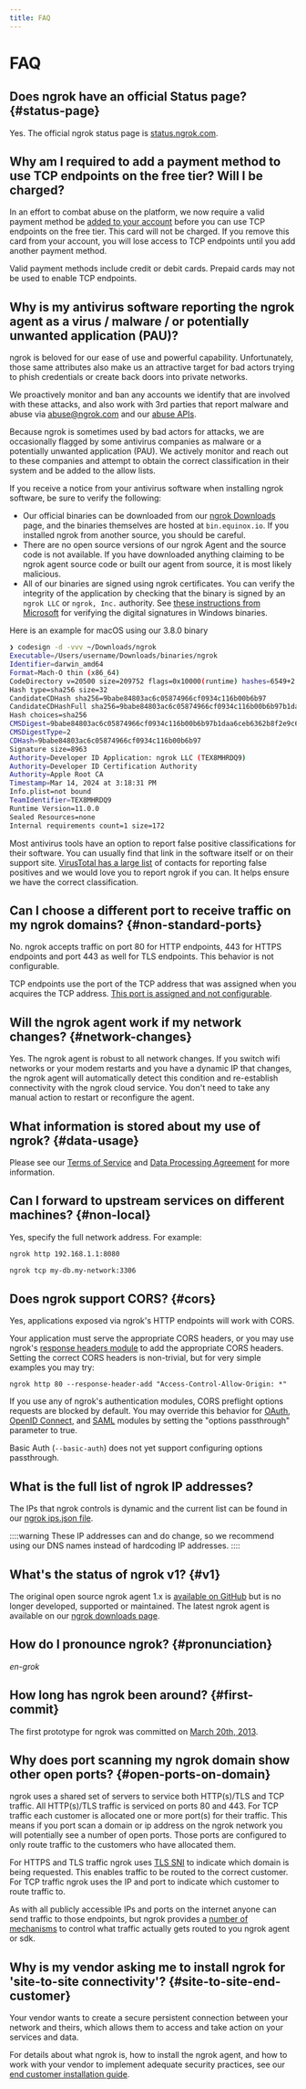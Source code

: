 ```yaml
---
title: FAQ
---
```


# FAQ

## Does ngrok have an official Status page? {#status-page}

Yes. The official ngrok status page is [status.ngrok.com](https://status.ngrok.com).

## Why am I required to add a payment method to use TCP endpoints on the free tier? Will I be charged?

In an effort to combat abuse on the platform, we now require a valid payment method be [added to your account](https://dashboard.ngrok.com/settings#id-verification) before you can use TCP endpoints on the free tier. This card will not be charged. If you remove this card from your account, you will lose access to TCP endpoints until you add another payment method.

Valid payment methods include credit or debit cards. Prepaid cards may not be used to enable TCP endpoints.

## Why is my antivirus software reporting the ngrok agent as a virus / malware / or potentially unwanted application (PAU)?

ngrok is beloved for our ease of use and powerful capability. Unfortunately, those same
attributes also make us an attractive target for bad actors trying to phish credentials or create back doors into private networks.

We proactively monitor and ban any accounts we identify that are involved with these attacks, and also work with 3rd parties that report malware and abuse via abuse@ngrok.com and our [abuse APIs](/docs/api/resources/abuse-reports/).

Because ngrok is sometimes used by bad actors for attacks, we are occasionally flagged by some antivirus companies as malware or a potentially unwanted application (PAU).
We actively monitor and reach out to these companies and attempt to obtain the correct classification in their system and be added to the allow lists.

If you receive a notice from your antivirus software when installing ngrok software, be sure to verify the following:

- Our official binaries can be downloaded from our [ngrok Downloads](https://ngrok.com/download) page, and the binaries themselves are hosted at `bin.equinox.io`. If you installed ngrok from another source, you should be careful.
- There are no open source versions of our ngrok Agent and the source code is not available. If you have downloaded anything claiming to be ngrok agent source code or built our agent from source, it is most likely malicious.
- All of our binaries are signed using ngrok certificates. You can verify the integrity of the application by checking that the binary is signed by an `ngrok LLC` or `ngrok, Inc.` authority. See [these instructions from Microsoft](https://support.microsoft.com/en-us/office/view-digital-signature-and-certificate-details-76ba00cb-1e58-42aa-8717-0caee76bb3cf) for verifying the digital signatures in Windows binaries.

Here is an example for macOS using our 3.8.0 binary

```bash
❯ codesign -d -vvv ~/Downloads/ngrok
Executable=/Users/username/Downloads/binaries/ngrok
Identifier=darwin_amd64
Format=Mach-O thin (x86_64)
CodeDirectory v=20500 size=209752 flags=0x10000(runtime) hashes=6549+2 location=embedded
Hash type=sha256 size=32
CandidateCDHash sha256=9babe84803ac6c05874966cf0934c116b00b6b97
CandidateCDHashFull sha256=9babe84803ac6c05874966cf0934c116b00b6b97b1daa6ceb6362b8f2e9c63a2
Hash choices=sha256
CMSDigest=9babe84803ac6c05874966cf0934c116b00b6b97b1daa6ceb6362b8f2e9c63a2
CMSDigestType=2
CDHash=9babe84803ac6c05874966cf0934c116b00b6b97
Signature size=8963
Authority=Developer ID Application: ngrok LLC (TEX8MHRDQ9)
Authority=Developer ID Certification Authority
Authority=Apple Root CA
Timestamp=Mar 14, 2024 at 3:18:31 PM
Info.plist=not bound
TeamIdentifier=TEX8MHRDQ9
Runtime Version=11.0.0
Sealed Resources=none
Internal requirements count=1 size=172
```

Most antivirus tools have an option to report false positive classifications for their software. You can usually find that link in the software itself or on their support site. [VirusTotal has a large list](https://docs.virustotal.com/docs/false-positive-contacts) of contacts for reporting false positives and we would love you to report ngrok if you can. It helps ensure we have the correct classification.

## Can I choose a different port to receive traffic on my ngrok domains? {#non-standard-ports}

No. ngrok accepts traffic on port 80 for HTTP endpoints, 443 for HTTPS endpoints
and port 443 as well for TLS endpoints. This behavior is not configurable.

TCP endpoints use the port of the TCP address that was assigned when you
acquires the TCP address. [This port is assigned and not
configurable](/tcp/#customization).

## Will the ngrok agent work if my network changes? {#network-changes}

Yes. The ngrok agent is robust to all network changes. If you switch wifi
networks or your modem restarts and you have a dynamic IP that changes, the
ngrok agent will automatically detect this condition and re-establish
connectivity with the ngrok cloud service. You don't need to take any manual
action to restart or reconfigure the agent.

## What information is stored about my use of ngrok? {#data-usage}

Please see our [Terms of Service](https://ngrok.com/tos) and [Data Processing
Agreement](https://ngrok.com/dpa) for more information.

## Can I forward to upstream services on different machines? {#non-local}

Yes, specify the full network address. For example:

```bash
ngrok http 192.168.1.1:8080
```

```bash
ngrok tcp my-db.my-network:3306
```

## Does ngrok support CORS? {#cors}

Yes, applications exposed via ngrok's HTTP endpoints will work with CORS.

Your application must serve the appropriate CORS headers, or you may use
ngrok's [response headers module](/http/response-headers/) to add the
appropriate CORS headers. Setting the correct CORS headers is non-trivial, but
for very simple examples you may try:

```
ngrok http 80 --response-header-add "Access-Control-Allow-Origin: *"
```

If you use any of ngrok's authentication modules, CORS preflight options
requests are blocked by default. You may override this behavior for
[OAuth](/http/oauth), [OpenID Connect](/http/openid-connect), and
[SAML](/http/saml) modules by setting the "options passthrough" parameter to
true.

Basic Auth (`--basic-auth`) does not yet support configuring options
passthrough.

## What is the full list of ngrok IP addresses?

The IPs that ngrok controls is dynamic and the current list can be found in our [ngrok ips.json file](https://s3.amazonaws.com/dns.ngrok.com/ips.json).

::::warning
These IP addresses can and do change, so we recommend using our DNS names instead of hardcoding IP addresses.
::::

## What's the status of ngrok v1? {#v1}

The original open source ngrok agent 1.x is [available on
GitHub](https://github.com/inconshreveable/ngrok) but is no longer developed,
supported or maintained. The latest ngrok agent is available on our [ngrok
downloads page](https://ngrok.com/download).

## How do I pronounce ngrok? {#pronunciation}

_en-grok_

## How long has ngrok been around? {#first-commit}

The first prototype for ngrok was committed on [March 20th,
2013](https://github.com/inconshreveable/ngrok/commit/8f4795ecac7f92c6b5a8c8970c65f26e5315fe4e).

## Why does port scanning my ngrok domain show other open ports? {#open-ports-on-domain}

ngrok uses a shared set of servers to service both HTTP(s)/TLS and TCP traffic.
All HTTP(s)/TLS traffic is serviced on ports 80 and 443. For TCP traffic each
customer is allocated one or more port(s) for their traffic. This means if you
port scan a domain or ip address on the ngrok network you will potentially see
a number of open ports. Those ports are configured to only route traffic to the
customers who have allocated them.

For HTTPS and TLS traffic ngrok uses [TLS SNI](https://en.wikipedia.org/wiki/Server_Name_Indication) to indicate which domain is being requested. This enables
traffic to be routed to the correct customer. For TCP traffic ngrok uses the
IP and port to indicate which customer to route traffic to.

As with all publicly accessible IPs and ports on the internet anyone can send
traffic to those endpoints, but ngrok provides a [number of
mechanisms](/docs/guides/other-guides/security-dev-productivity/) to control
what traffic actually gets routed to you ngrok agent or sdk.

## Why is my vendor asking me to install ngrok for 'site-to-site connectivity'? {#site-to-site-end-customer}

Your vendor wants to create a secure persistent connection between your network
and theirs, which allows them to access and take action on your services and
data.

For details about what ngrok is, how to install the ngrok agent, and how to work
with your vendor to implement adequate security practices, see our [end customer installation guide](/docs/guides/site-to-site-connectivity/end-customers/).
